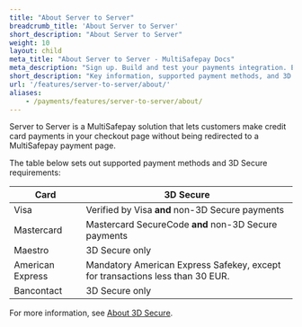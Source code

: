 ```yaml
---
title: "About Server to Server"
breadcrumb_title: 'About Server to Server'
short_description: "About Server to Server"
weight: 10
layout: child
meta_title: "About Server to Server - MultiSafepay Docs"
meta_description: "Sign up. Build and test your payments integration. Explore our products and services. Use our API reference, SDKs, and wrappers. Get support."
short_description: "Key information, supported payment methods, and 3D Secure requirements"
url: '/features/server-to-server/about/'
aliases:
    - /payments/features/server-to-server/about/
---
```


Server to Server is a MultiSafepay solution that lets customers make credit card payments in your checkout page without being redirected to a MultiSafepay payment page.

The table below sets out supported payment methods and 3D Secure requirements:

| Card | 3D Secure |
|---|---|
| Visa | Verified by Visa **and** non-3D Secure payments |
| Mastercard | Mastercard SecureCode **and** non-3D Secure payments |
| Maestro | 3D Secure only |
| American Express | Mandatory American Express Safekey, except for transactions less than 30 EUR. |
| Bancontact | 3D Secure only |

For more information, see [About 3D Secure](/faq/payment-regulations/about-3d-secure).
